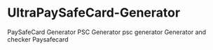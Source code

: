 # UltraPaySafeCard-Generator
PaySafeCard Generator PSC Generator psc generator Generator and checker Paysafecard
